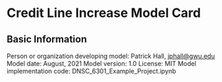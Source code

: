 # Credit Line Increase Model Card

## Basic Information
Person or organization developing model: Patrick Hall, jphall@gwu.edu
Model date: August, 2021
Model version: 1.0
License: MIT
Model implementation code: DNSC_6301_Example_Project.ipynb
